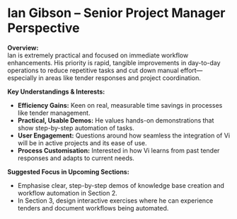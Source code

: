 # Ian Gibson – Senior Project Manager Perspective

**Overview:**  
Ian is extremely practical and focused on immediate workflow enhancements. His priority is rapid, tangible improvements in day-to-day operations to reduce repetitive tasks and cut down manual effort—especially in areas like tender responses and project coordination.

**Key Understandings & Interests:**
- **Efficiency Gains:** Keen on real, measurable time savings in processes like tender management.
- **Practical, Usable Demos:** He values hands-on demonstrations that show step-by-step automation of tasks.
- **User Engagement:** Questions around how seamless the integration of Vi will be in active projects and its ease of use.
- **Process Customisation:** Interested in how Vi learns from past tender responses and adapts to current needs.

**Suggested Focus in Upcoming Sections:**  
- Emphasise clear, step-by-step demos of knowledge base creation and workflow automation in Section 2.
- In Section 3, design interactive exercises where he can experience tenders and document workflows being automated.